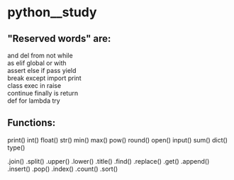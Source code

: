 # __python__study__

## "Reserved words" are:

and       del       from      not       while    
as        elif      global    or        with     
assert    else      if        pass      yield    
break     except    import    print              
class     exec      in        raise              
continue  finally   is        return             
def       for       lambda    try


## Functions: 


print()
int()
float()
str()
min()
max()
pow()
round()
open()
input()
sum()
dict()
type()


.join()
.split()
.upper()
.lower()
.title()
.find()
.replace()
.get()
.append()
.insert()
.pop()
.index()
.count()
.sort()
